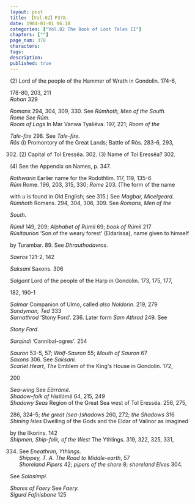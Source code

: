 ```yaml
---
layout: post
title: 【Vol.02】P378.
date: 1984-01-01 06:18
categories: ["Vol.02 The Book of Lost Tales II"]
chapters: [""]
page_num: 378
characters: 
tags: 
description: 
published: true
---
```


<p style="text-indent: 0;">
(2) Lord of the people of the Hammer of Wrath in Gondolin. 174-6,
</p>

178-80, 203, 211<BR><I>Rohan</I>   329

<I>Romans</I>    294, 304, 309, 330. See <I>Rúmhoth, Men of the South.<BR>Rome     See Rûm.<BR>Room   of Lags</I>     In   Mar   Vanwa   Tyaliéva. 197, 221; <I>Room   of the</I>

<I>Tale-fire</I> 298. See <I>Tale-fire.<BR>Rôs</I>   (i) Promontory of the Great Lands; Battle of Rôs. 283-6, 293,

302. (2) Capital of Tol Eressëa. 302. (3) Name of Tol Eressëa? 302.

(4) See the Appendix on Names, p. 347.

<I>Rothwarin</I>     Earlier name for the Rodothlim. 117, 119, 135-6<BR><I>Rûm</I>   Rome. 196, 203, 315, 330; <I>Rome</I> 203. (The form of the name

with <I>u</I> is found in Old English; see 315.) See <I>Magbar, Micelgeard.<BR>Rúmhoth</I>   Romans.   294, 304, 306, 309. See <I>Romans,  Men of the</I>

<I>South</I>.

<I>Rúmil</I>   149, 209; <I>Alphabet of Rúmil</I> 69; <I>book of Rúmil</I> 217<BR><I>Rúsitaurion</I>   ‘Son of the weary forest’ (Eldarissa), name given to himself

by Turambar. 89. See <I>Dhrauthodavros</I>.

<I>Saeros</I>     121-2, 142

<I>Saksani</I>    Saxons. 306

<I>Salgant</I>     Lord of the people of the Harp in Gondolin. 173, 175, 177,

182, 190-1

<I>Salmar</I>    Companion of Ulmo, called <I>also Noldorin</I>. 219, 279<BR><I>Sandyman, Ted</I>    333<BR><I>Sarnathrod</I>    ‘Stony Ford’.   236. Later form <I>Sam Athrad</I> 249. See

<I>Stony Ford</I>.

<I>Sarqindi</I>    ‘Cannibal-ogres'. 254

<I>Sauron</I>   53-5, 57; <I>Wolf-Sauron</I> 55; <I>Mouth of Sauron</I> 67<BR><I>Saxons</I>    306. See <I>Saksani.<BR>Scarlet Heart, The</I>    Emblem of the King's House in Gondolin. 172,

200

<I>Sea-wing</I>    See <I>Eärrámë.<BR>Shadow-folk of Hisilómë</I>   64, 215, 249<BR><I>Shadowy Seas</I>     Region of the Great Sea west of Tol Eressëa. 256, 275,

286, 324-5; <I>the great (sea-)shadows</I> 260, 272; <I>the Shadows</I> 316<BR><I>Shining Isles</I>     Dwelling of the Gods and the Eldar of Valinor as imagined

by the Ilkorins. 142<BR><I>Shipmen, Ship-folk, of the West</I>    The Ythlings. 319, 322, 325, 331,

334. See <I>Eneathrim, Ythlings.<BR>Shippey, T. A.     The Road to Middle-earth</I>, 57<BR><I>Shoreland Pipers</I>    42; <I>pipers of the shore</I>  8; <I>shoreland Elves</I>  304.

See <I>Solosimpi</I>.

<I>Shores of Faery</I>     See <I>Faery.<BR>Sigurd Fafnisbane</I>     125

